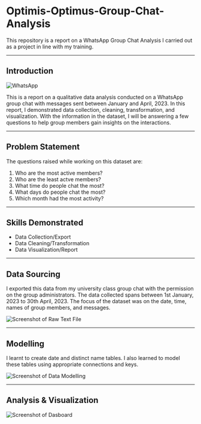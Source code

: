 # Optimis-Optimus-Group-Chat-Analysis
This repository is a report on a WhatsApp Group Chat Analysis I carried out as a project in line with my training.

---
## Introduction
![WhatsApp](https://images.pexels.com/photos/46924/pexels-photo-46924.jpeg?auto=compress&cs=tinysrgb&w=600)

This is a report on a qualitative data analysis conducted on a WhatsApp group chat with messages sent between January and April, 2023. In this report, I demonstrated data collection, cleaning, transformation, and visualization. With the information in the dataset, I will be answering a few questions to help group members gain insights on the interactions.

---
## Problem Statement 
The questions raised while working on this dataset are:
1. Who are the most active members?
2. Who are the least actve members?
3. What time do people chat the most?
4. What days do people chat the most?
5. Which month had the most activity?

---
## Skills Demonstrated
* Data Collection/Export
* Data Cleaning/Transformation
* Data Visualization/Report

---
## Data Sourcing
I exported this data from my university class group chat with the permission on the group administrators. The data collected spans between 1st January, 2023 to 30th April, 2023. The focus of the dataset was on the date, time, names of group members, and messages.

![Screenshot of Raw Text File](https://github.com/OseAndrea/Optimis-Optimus-Group-Chat-Analysis/assets/130297747/cce0527b-a191-40a5-a666-f0f5eb7bd26b)

---
## Modelling
I learnt to create date and distinct name tables. I also learned to model these tables using appropriate connections and keys.

![Screenshot of Data Modelling](https://github.com/OseAndrea/Optimis-Optimus-Group-Chat-Analysis/assets/130297747/30b348de-63ae-4d3b-b734-e444cf50accc)

---
## Analysis & Visualization

![Screenshot of Dasboard](https://github.com/OseAndrea/Optimis-Optimus-Group-Chat-Analysis/assets/130297747/d36d8530-e32e-4f7f-83f3-1dfd04cd5de7)



